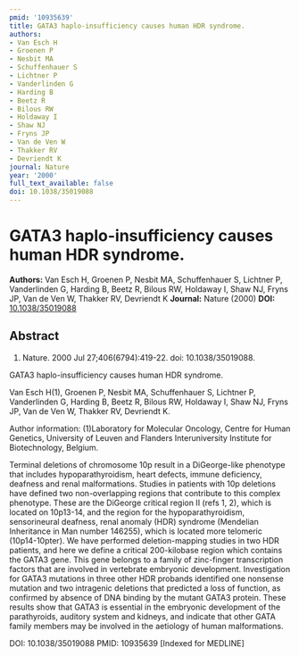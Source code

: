 ```yaml
---
pmid: '10935639'
title: GATA3 haplo-insufficiency causes human HDR syndrome.
authors:
- Van Esch H
- Groenen P
- Nesbit MA
- Schuffenhauer S
- Lichtner P
- Vanderlinden G
- Harding B
- Beetz R
- Bilous RW
- Holdaway I
- Shaw NJ
- Fryns JP
- Van de Ven W
- Thakker RV
- Devriendt K
journal: Nature
year: '2000'
full_text_available: false
doi: 10.1038/35019088
---
```


# GATA3 haplo-insufficiency causes human HDR syndrome.
**Authors:** Van Esch H, Groenen P, Nesbit MA, Schuffenhauer S, Lichtner P, Vanderlinden G, Harding B, Beetz R, Bilous RW, Holdaway I, Shaw NJ, Fryns JP, Van de Ven W, Thakker RV, Devriendt K
**Journal:** Nature (2000)
**DOI:** [10.1038/35019088](https://doi.org/10.1038/35019088)

## Abstract

1. Nature. 2000 Jul 27;406(6794):419-22. doi: 10.1038/35019088.

GATA3 haplo-insufficiency causes human HDR syndrome.

Van Esch H(1), Groenen P, Nesbit MA, Schuffenhauer S, Lichtner P, Vanderlinden 
G, Harding B, Beetz R, Bilous RW, Holdaway I, Shaw NJ, Fryns JP, Van de Ven W, 
Thakker RV, Devriendt K.

Author information:
(1)Laboratory for Molecular Oncology, Centre for Human Genetics, University of 
Leuven and Flanders Interuniversity Institute for Biotechnology, Belgium.

Terminal deletions of chromosome 10p result in a DiGeorge-like phenotype that 
includes hypoparathyroidism, heart defects, immune deficiency, deafness and 
renal malformations. Studies in patients with 10p deletions have defined two 
non-overlapping regions that contribute to this complex phenotype. These are the 
DiGeorge critical region II (refs 1, 2), which is located on 10p13-14, and the 
region for the hypoparathyroidism, sensorineural deafness, renal anomaly (HDR) 
syndrome (Mendelian Inheritance in Man number 146255), which is located more 
telomeric (10p14-10pter). We have performed deletion-mapping studies in two HDR 
patients, and here we define a critical 200-kilobase region which contains the 
GATA3 gene. This gene belongs to a family of zinc-finger transcription factors 
that are involved in vertebrate embryonic development. Investigation for GATA3 
mutations in three other HDR probands identified one nonsense mutation and two 
intragenic deletions that predicted a loss of function, as confirmed by absence 
of DNA binding by the mutant GATA3 protein. These results show that GATA3 is 
essential in the embryonic development of the parathyroids, auditory system and 
kidneys, and indicate that other GATA family members may be involved in the 
aetiology of human malformations.

DOI: 10.1038/35019088
PMID: 10935639 [Indexed for MEDLINE]
